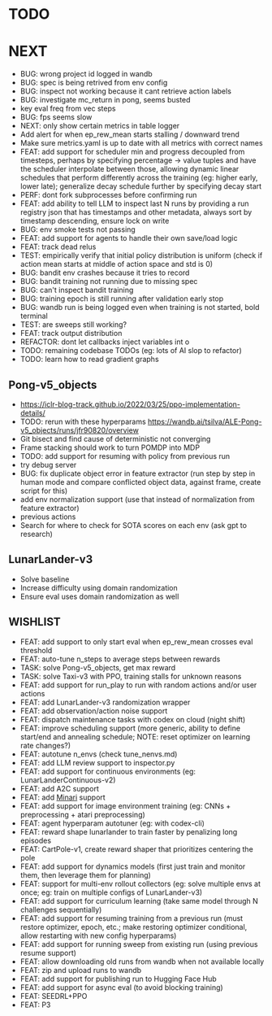 # TODO

# NEXT

- BUG: wrong project id logged in wandb
- BUG: spec is being retrived from env config
- BUG: inspect not working because it cant retrieve action labels
- BUG: investigate mc_return in pong, seems busted
- key eval freq from vec steps
- BUG: fps seems slow
- NEXT: only show certain metrics in table logger
- Add alert for when ep_rew_mean starts stalling / downward trend
- Make sure metrics.yaml is up to date with all metrics with correct names
- FEAT: add support for scheduler min and progress decoupled from timesteps, perhaps by specifying percentage -> value tuples and have the scheduler interpolate between those, allowing dynamic linear schedules that perform differently across the training (eg: higher early, lower late); generalize decay schedule further by specifying decay start
- PERF: dont fork subprocesses before confirming run
- FEAT: add ability to tell LLM to inspect last N runs by providing a run registry json that has timestamps and other metadata, always sort by timestamp descending, ensure lock on write
- BUG: env smoke tests not passing
- FEAT: add support for agents to handle their own save/load logic
- FEAT: track dead relus
- TEST: empirically verify that initial policy distribution is uniform (check if action mean starts at middle of action space and std is 0)
- BUG: bandit env crashes because it tries to record
- BUG: bandit training not running due to missing spec
- BUG: can't inspect bandit training
- BUG: training epoch is still running after validation early stop
- BUG: wandb run is being logged even when training is not started, bold terminal
- TEST: are sweeps still working?
- FEAT: track output distribution
- REFACTOR: dont let callbacks inject variables int o
- TODO: remaining codebase TODOs (eg: lots of AI slop to refactor)
- TODO: learn how to read gradient graphs

## Pong-v5_objects

- https://iclr-blog-track.github.io/2022/03/25/ppo-implementation-details/
- TODO: rerun with these hyperparams https://wandb.ai/tsilva/ALE-Pong-v5_objects/runs/jfr90820/overview
- Git bisect and find cause of deterministic not converging
- Frame stacking should work to turn POMDP into MDP
- TODO: add support for resuming with policy from previous run
- try debug server
- BUG: fix duplicate object error in feature extractor (run step by step in human mode and compare conflicted object data, against frame, create script for this)
- add env normalization support (use that instead of normalization from feature extractor)
- previous actions
- Search for where to check for SOTA scores on each env (ask gpt to research)

## LunarLander-v3

- Solve baseline
- Increase difficulty using domain randomization
- Ensure eval uses domain randomization as well

## WISHLIST

- FEAT: add support to only start eval when ep_rew_mean crosses eval threshold
- FEAT: auto-tune n_steps to average steps between rewards
- TASK: solve Pong-v5_objects, get max reward
- TASK: solve Taxi-v3 with PPO, training stalls for unknown reasons
- FEAT: add support for run_play to run with random actions and/or user actions
- FEAT: add LunarLander-v3 randomization wrapper
- FEAT: add observation/action noise support
- FEAT: dispatch maintenance tasks with codex on cloud (night shift)
- FEAT: improve scheduling support (more generic, ability to define start/end and annealing schedule; NOTE: reset optimizer on learning rate changes?)
- FEAT: autotune n_envs (check tune_nenvs.md)
- FEAT: add LLM review support to inspector.py
- FEAT: add support for continuous environments (eg: LunarLanderContinuous-v2)
- FEAT: add A2C support
- FEAT: add [Minari](https://minari.farama.org/) support
- FEAT: add support for image environment training (eg: CNNs + preprocessing + atari preprocessing)
- FEAT: agent hyperparam autotuner (eg: with codex-cli)
- FEAT: reward shape lunarlander to train faster by penalizing long episodes
- FEAT: CartPole-v1, create reward shaper that prioritizes centering the pole
- FEAT: add support for dynamics models (first just train and monitor them, then leverage them for planning)
- FEAT: support for multi-env rollout collectors (eg: solve multiple envs at once; eg: train on multiple configs of LunarLander-v3)
- FEAT: add support for curriculum learning (take same model through N challenges sequentially)
- FEAT: add support for resuming training from a previous run (must restore optimizer, epoch, etc.; make restoring optimizer conditional, allow restarting with new config hyperparams)
- FEAT: add support for running sweep from existing run (using previous resume support)
- FEAT: allow downloading old runs from wandb when not available locally
- FEAT: zip and upload runs to wandb
- FEAT: add support for publishing run to Hugging Face Hub
- FEAT: add support for async eval (to avoid blocking training)
- FEAT: SEEDRL+PPO
- FEAT: P3